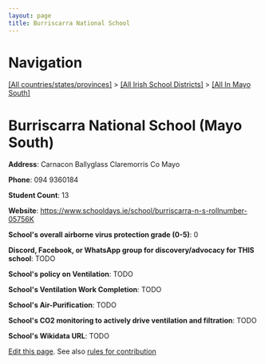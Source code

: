 ```yaml
---
layout: page
title: Burriscarra National School
---
```

# Navigation

[[All countries/states/provinces]](../../..) > [[All Irish School Districts]](../..) > [[All In Mayo South]](..)

# Burriscarra National School (Mayo South)

**Address**: Carnacon Ballyglass Claremorris Co Mayo

**Phone**: 094 9360184

**Student Count**: 13

**Website**: <https://www.schooldays.ie/school/burriscarra-n-s-rollnumber-05756K>

**School's overall airborne virus protection grade (0-5)**: 0

**Discord, Facebook, or WhatsApp group for discovery/advocacy for THIS school**: TODO

**School's policy on Ventilation**: TODO

**School's Ventilation Work Completion**: TODO

**School's Air-Purification**: TODO

**School's CO2 monitoring to actively drive ventilation and filtration**: TODO

**School's Wikidata URL**: TODO


[Edit this page](https://github.com/ventilate-schools/Ireland/edit/main/./Mayo_South/Burriscarra_National_School.md). See also [rules for contribution](../../../contribution-rules/)